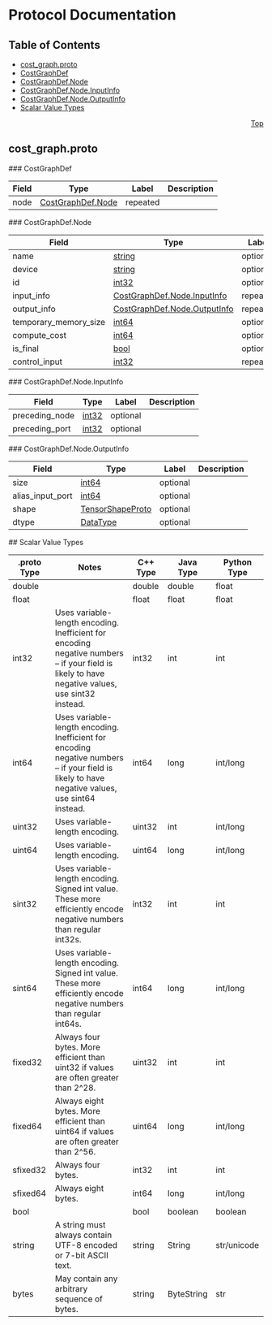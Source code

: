 # Protocol Documentation
<a name="top"/>

## Table of Contents
* [cost_graph.proto](#cost_graph.proto)
 * [CostGraphDef](#tensorflow.CostGraphDef)
 * [CostGraphDef.Node](#tensorflow.CostGraphDef.Node)
 * [CostGraphDef.Node.InputInfo](#tensorflow.CostGraphDef.Node.InputInfo)
 * [CostGraphDef.Node.OutputInfo](#tensorflow.CostGraphDef.Node.OutputInfo)
* [Scalar Value Types](#scalar-value-types)

<a name="cost_graph.proto"/>
<p align="right"><a href="#top">Top</a></p>

## cost_graph.proto



<a name="tensorflow.CostGraphDef"/>
### CostGraphDef


| Field | Type | Label | Description |
| ----- | ---- | ----- | ----------- |
| node | [CostGraphDef.Node](#tensorflow.CostGraphDef.Node) | repeated |  |


<a name="tensorflow.CostGraphDef.Node"/>
### CostGraphDef.Node


| Field | Type | Label | Description |
| ----- | ---- | ----- | ----------- |
| name | [string](#string) | optional |  |
| device | [string](#string) | optional |  |
| id | [int32](#int32) | optional |  |
| input_info | [CostGraphDef.Node.InputInfo](#tensorflow.CostGraphDef.Node.InputInfo) | repeated |  |
| output_info | [CostGraphDef.Node.OutputInfo](#tensorflow.CostGraphDef.Node.OutputInfo) | repeated |  |
| temporary_memory_size | [int64](#int64) | optional |  |
| compute_cost | [int64](#int64) | optional |  |
| is_final | [bool](#bool) | optional |  |
| control_input | [int32](#int32) | repeated |  |


<a name="tensorflow.CostGraphDef.Node.InputInfo"/>
### CostGraphDef.Node.InputInfo


| Field | Type | Label | Description |
| ----- | ---- | ----- | ----------- |
| preceding_node | [int32](#int32) | optional |  |
| preceding_port | [int32](#int32) | optional |  |


<a name="tensorflow.CostGraphDef.Node.OutputInfo"/>
### CostGraphDef.Node.OutputInfo


| Field | Type | Label | Description |
| ----- | ---- | ----- | ----------- |
| size | [int64](#int64) | optional |  |
| alias_input_port | [int64](#int64) | optional |  |
| shape | [TensorShapeProto](#tensorflow.TensorShapeProto) | optional |  |
| dtype | [DataType](#tensorflow.DataType) | optional |  |







<a name="scalar-value-types"/>
## Scalar Value Types

| .proto Type | Notes | C++ Type | Java Type | Python Type |
| ----------- | ----- | -------- | --------- | ----------- |
| <a name="double"/> double |  | double | double | float |
| <a name="float"/> float |  | float | float | float |
| <a name="int32"/> int32 | Uses variable-length encoding. Inefficient for encoding negative numbers – if your field is likely to have negative values, use sint32 instead. | int32 | int | int |
| <a name="int64"/> int64 | Uses variable-length encoding. Inefficient for encoding negative numbers – if your field is likely to have negative values, use sint64 instead. | int64 | long | int/long |
| <a name="uint32"/> uint32 | Uses variable-length encoding. | uint32 | int | int/long |
| <a name="uint64"/> uint64 | Uses variable-length encoding. | uint64 | long | int/long |
| <a name="sint32"/> sint32 | Uses variable-length encoding. Signed int value. These more efficiently encode negative numbers than regular int32s. | int32 | int | int |
| <a name="sint64"/> sint64 | Uses variable-length encoding. Signed int value. These more efficiently encode negative numbers than regular int64s. | int64 | long | int/long |
| <a name="fixed32"/> fixed32 | Always four bytes. More efficient than uint32 if values are often greater than 2^28. | uint32 | int | int |
| <a name="fixed64"/> fixed64 | Always eight bytes. More efficient than uint64 if values are often greater than 2^56. | uint64 | long | int/long |
| <a name="sfixed32"/> sfixed32 | Always four bytes. | int32 | int | int |
| <a name="sfixed64"/> sfixed64 | Always eight bytes. | int64 | long | int/long |
| <a name="bool"/> bool |  | bool | boolean | boolean |
| <a name="string"/> string | A string must always contain UTF-8 encoded or 7-bit ASCII text. | string | String | str/unicode |
| <a name="bytes"/> bytes | May contain any arbitrary sequence of bytes. | string | ByteString | str |
